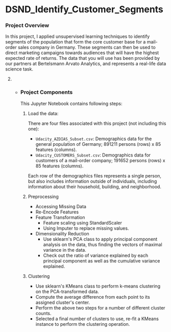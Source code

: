 # DSND_Identify_Customer_Segments
### Project Overview

In this project, I applied unsupervised learning techniques to identify segments of the population that form the core customer base for a mail-order sales company in Germany. These segments can then be used to direct marketing campaigns towards audiences that will have the highest expected rate of returns. The data that you will use has been provided by our partners at Bertelsmann Arvato Analytics, and represents a real-life data science task.  

2. - ### Project Components

     This Jupyter Notebook contains following steps: 

     1. Load the data:

        There are four files associated with this project (not including this one):

        - `Udacity_AZDIAS_Subset.csv`: Demographics data for the general population of Germany; 891211 persons (rows) x 85 features (columns).
        - `Udacity_CUSTOMERS_Subset.csv`: Demographics data for customers of a mail-order company; 191652 persons (rows) x 85 features (columns).

        Each row of the demographics files represents a single person, but also includes information outside of individuals, including information about their household, building, and neighborhood.

     2. Preprocessing

        -  Accessing Missing Data
        - Re-Encode Features
        - Feature Transformation
          - Feature scaling using StandardScaler
          - Using Imputer to replace missing values.
        - Dimensionality Reduction
          - Use sklearn's PCA class to apply principal component analysis on the data, thus finding the vectors of maximal variance in the data. 
          - Check out the ratio of variance explained by each principal component as well as the cumulative variance explained.

     3. Clustering

        - Use sklearn's KMeans class to perform k-means clustering on the PCA-transformed data.
        - Compute the average difference from each point to its assigned cluster's center.
        - Perform the above two steps for a number of different cluster counts.
        - Selected a final number of clusters to use, re-fit a KMeans instance to perform the clustering operation.

     

     